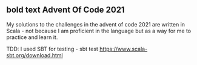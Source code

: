

## **bold text** Advent Of Code 2021

My solutions to the challenges in the advent of code 2021 are written in Scala - not because I am proficient in the language but as a way for me to practice and learn it. 

TDD:
I used SBT for testing - sbt test
https://www.scala-sbt.org/download.html
